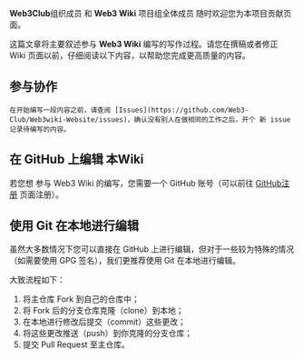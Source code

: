 **Web3Club**组织成员 和 **Web3 Wiki** 项目组全体成员 随时欢迎您为本项目贡献页面。

这篇文章将主要叙述参与 **Web3 Wiki** 编写的写作过程。请您在撰稿或者修正 Wiki 页面以前，仔细阅读以下内容，以帮助您完成更高质量的内容。

## 参与协作

    在开始编写一段内容之前，请查阅 [Issues](https://github.com/Web3-Club/Web3wiki-Website/issues)，确认没有别人在做相同的工作之后，开个 新 issue 记录待编写的内容。

## 在 GitHub 上编辑 本Wiki

若您想 参与 Web3 Wiki 的编写，您需要一个 GitHub 账号（可以前往 [GitHub注册](https://github.com/signup) 页面注册）。

## 使用 Git 在本地进行编辑

虽然大多数情况下您可以直接在 GitHub 上进行编辑，但对于一些较为特殊的情况（如需要使用 GPG 签名），我们更推荐使用 Git 在本地进行编辑。

大致流程如下：

1.  将主仓库 Fork 到自己的仓库中；
2.  将 Fork 后的分支仓库克隆（clone）到本地；
3.  在本地进行修改后提交（commit）这些更改；
4.  将这些更改推送（push）到你克隆的分支仓库；
5.  提交 Pull Request 至主仓库。
